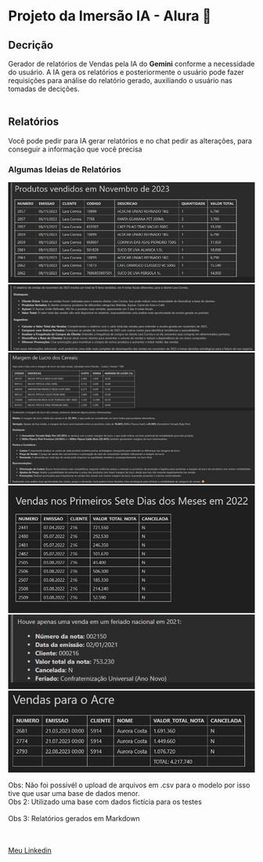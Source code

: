# Projeto da Imersão IA - Alura 🤖


## Decrição
Gerador de relatórios de Vendas pela IA do **Gemini** conforme a necessidade do usuário. A IA gera os relatórios e posteriormente o usuário pode fazer requisições para análise do relatório gerado, auxiliando o usuário nas tomadas de decições.<br><br> 
## Relatórios
Você pode pedir para IA gerar relatórios e no chat pedir as alterações, para conseguir a informação que você precisa

### Algumas Ideias de Relatórios

<img src="/img/relatorio1.jpg">
<img src="/img/analise1.jpg">
<img src="/img/analise2.jpg">
<img src="/img/relatorio2.jpg">
<img src="/img/relatorio3.jpg">
<img src="/img/relatorio4.jpg">

Obs: Não foi possivél o upload de arquivos em .csv para o modelo por isso tive que usar uma base de dados menor.<br>
Obs 2: Utilizado uma base com dados fictícia para os testes<br><br>
Obs 3: Relatórios gerados em Markdown<br><br><br>

[Meu Linkedin](https://www.linkedin.com/in/daniel-frogel-9b266029a/)
